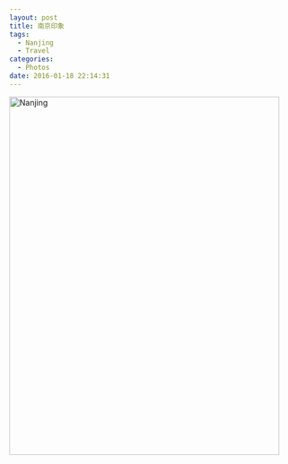```yaml
---
layout: post
title: 南京印象
tags:
  - Nanjing
  - Travel
categories:
  - Photos
date: 2016-01-18 22:14:31
---
```


<a data-flickr-embed="true" data-header="true" data-footer="true"  href="https://www.flickr.com/photos/wittyfilter/albums/72157663693768685" title="Nanjing"><img src="https://farm2.staticflickr.com/1530/23946207369_4067b442d7_z.jpg" width="481" height="640" alt="Nanjing"></a><script async src="//embedr.flickr.com/assets/client-code.js" charset="utf-8"></script>
